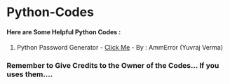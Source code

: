 # Python-Codes
#### Here are Some Helpful Python Codes :


1. Python Password Generator - [Click Me](https://github.com/AmmError/Python-Codes/blob/main/PassGen/main.py) - By : AmmError (Yuvraj Verma)

### Remember to Give Credits to the Owner of the Codes... If you uses them....
